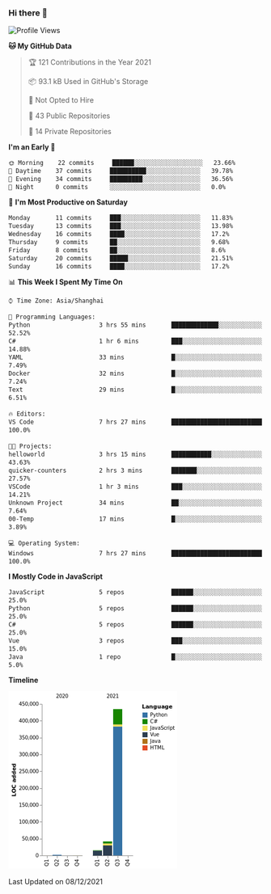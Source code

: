 ### Hi there 👋
<!--START_SECTION:waka-->
![Profile Views](http://img.shields.io/badge/Profile%20Views-0-blue)

**🐱 My GitHub Data** 

> 🏆 121 Contributions in the Year 2021
 > 
> 📦 93.1 kB Used in GitHub's Storage 
 > 
> 🚫 Not Opted to Hire
 > 
> 📜 43 Public Repositories 
 > 
> 🔑 14 Private Repositories  
 > 
**I'm an Early 🐤** 

```text
🌞 Morning    22 commits     ██████░░░░░░░░░░░░░░░░░░░   23.66% 
🌆 Daytime    37 commits     ██████████░░░░░░░░░░░░░░░   39.78% 
🌃 Evening    34 commits     █████████░░░░░░░░░░░░░░░░   36.56% 
🌙 Night      0 commits      ░░░░░░░░░░░░░░░░░░░░░░░░░   0.0%

```
📅 **I'm Most Productive on Saturday** 

```text
Monday       11 commits     ███░░░░░░░░░░░░░░░░░░░░░░   11.83% 
Tuesday      13 commits     ███░░░░░░░░░░░░░░░░░░░░░░   13.98% 
Wednesday    16 commits     ████░░░░░░░░░░░░░░░░░░░░░   17.2% 
Thursday     9 commits      ██░░░░░░░░░░░░░░░░░░░░░░░   9.68% 
Friday       8 commits      ██░░░░░░░░░░░░░░░░░░░░░░░   8.6% 
Saturday     20 commits     █████░░░░░░░░░░░░░░░░░░░░   21.51% 
Sunday       16 commits     ████░░░░░░░░░░░░░░░░░░░░░   17.2%

```


📊 **This Week I Spent My Time On** 

```text
⌚︎ Time Zone: Asia/Shanghai

💬 Programming Languages: 
Python                   3 hrs 55 mins       █████████████░░░░░░░░░░░░   52.52% 
C#                       1 hr 6 mins         ███░░░░░░░░░░░░░░░░░░░░░░   14.88% 
YAML                     33 mins             █░░░░░░░░░░░░░░░░░░░░░░░░   7.49% 
Docker                   32 mins             █░░░░░░░░░░░░░░░░░░░░░░░░   7.24% 
Text                     29 mins             █░░░░░░░░░░░░░░░░░░░░░░░░   6.51%

🔥 Editors: 
VS Code                  7 hrs 27 mins       █████████████████████████   100.0%

🐱‍💻 Projects: 
helloworld               3 hrs 15 mins       ███████████░░░░░░░░░░░░░░   43.63% 
quicker-counters         2 hrs 3 mins        ███████░░░░░░░░░░░░░░░░░░   27.57% 
VSCode                   1 hr 3 mins         ███░░░░░░░░░░░░░░░░░░░░░░   14.21% 
Unknown Project          34 mins             ██░░░░░░░░░░░░░░░░░░░░░░░   7.64% 
00-Temp                  17 mins             █░░░░░░░░░░░░░░░░░░░░░░░░   3.89%

💻 Operating System: 
Windows                  7 hrs 27 mins       █████████████████████████   100.0%

```

**I Mostly Code in JavaScript** 

```text
JavaScript               5 repos             ██████░░░░░░░░░░░░░░░░░░░   25.0% 
Python                   5 repos             ██████░░░░░░░░░░░░░░░░░░░   25.0% 
C#                       5 repos             ██████░░░░░░░░░░░░░░░░░░░   25.0% 
Vue                      3 repos             ███░░░░░░░░░░░░░░░░░░░░░░   15.0% 
Java                     1 repo              █░░░░░░░░░░░░░░░░░░░░░░░░   5.0%

```


**Timeline**

![Chart not found](https://raw.githubusercontent.com/cesaryuan/cesaryuan/main/charts/bar_graph.png) 


 Last Updated on 08/12/2021
<!--END_SECTION:waka-->

<!--
**cesaryuan/Cesaryuan** is a ✨ _special_ ✨ repository because its `README.md` (this file) appears on your GitHub profile.

Here are some ideas to get you started:

- 🔭 I’m currently working on ...
- 🌱 I’m currently learning ...
- 👯 I’m looking to collaborate on ...
- 🤔 I’m looking for help with ...
- 💬 Ask me about ...
- 📫 How to reach me: ...
- 😄 Pronouns: ...
- ⚡ Fun fact: ...
-->
